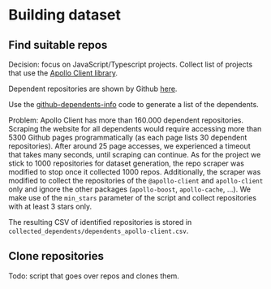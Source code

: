 # Building dataset

## Find suitable repos

Decision: focus on JavaScript/Typescript projects. 
Collect list of projects that use the [Apollo Client library](https://github.com/apollographql/apollo-client).

Dependent repositories are shown by Github [here](https://github.com/apollographql/apollo-client/network/dependents).

Use the [github-dependents-info](https://github.com/nvuillam/github-dependents-info) code to generate a list of the dependents.

Problem: Apollo Client has more than 160.000 dependent repositories. 
Scraping the website for all dependents would require accessing more than 5300 Github pages programmatically (as each page lists 30 dependent repositories).
After around 25 page accesses, we experienced a timeout that takes many seconds, until scraping can continue.
As for the project we stick to 1000 repositories for dataset generation, the repo scraper was modified to stop once it collected 1000 repos.
Additionally, the scraper was modified to collect the repositories of the `@apollo-client` and `apollo-client` only and ignore the other packages (`apollo-boost`, `apollo-cache`, ...).
We make use of the `min_stars` parameter of the script and collect repositories with at least 3 stars only.

The resulting CSV of identified repositories is stored in `collected_dependents/dependents_apollo-client.csv`.

## Clone repositories

Todo: script that goes over repos and clones them.